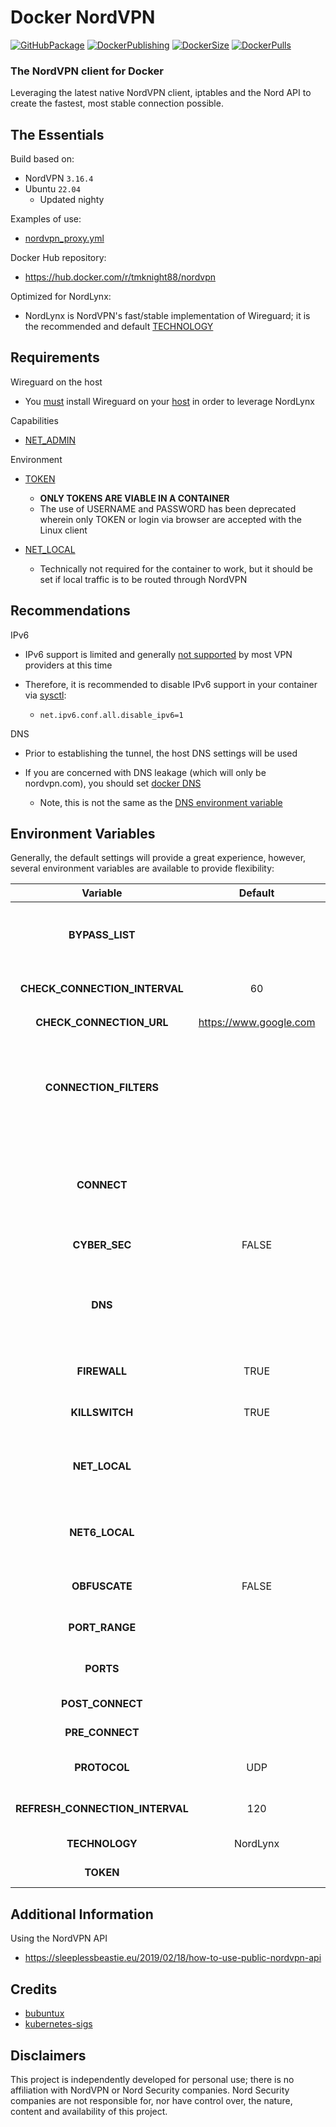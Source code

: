 # Docker NordVPN

[![GitHubPackage][GitHubPackageBadge]][GitHubPackageLink]
[![DockerPublishing][DockerPublishingBadge]][DockerLink]
[![DockerSize][DockerSizeBadge]][DockerLink]
[![DockerPulls][DockerPullsBadge]][DockerLink]

### The NordVPN client for Docker

Leveraging the latest native NordVPN client, iptables and the Nord API to create the fastest, most stable connection possible.

## The Essentials

Build based on:

- NordVPN `3.16.4`
- Ubuntu `22.04`
  - Updated nighty

Examples of use:

- [nordvpn_proxy.yml](examples/)

Docker Hub repository:

- <https://hub.docker.com/r/tmknight88/nordvpn>

Optimized for NordLynx:

- NordLynx is NordVPN's fast/stable implementation of Wireguard; it is the recommended and default [TECHNOLOGY](#env-technology)

## Requirements

Wireguard on the host

- You <ins>must</ins> install Wireguard on your <ins>host</ins> in order to leverage NordLynx

Capabilities

- [NET_ADMIN](https://docs.docker.com/engine/reference/run/#runtime-privilege-and-linux-capabilities)

Environment

- [TOKEN](#env-token)

  - **ONLY TOKENS ARE VIABLE IN A CONTAINER**
  - The use of USERNAME and PASSWORD has been deprecated wherein only TOKEN or login via browser are accepted with the Linux client

- [NET_LOCAL](#env-netlocal)

  - Technically not required for the container to work, but it should be set if local traffic is to be routed through NordVPN

## Recommendations

IPv6

- IPv6 support is limited and generally [not supported](https://nordvpn.com/blog/ipv4-vs-ipv6/#:~:text=You%20might%20be%20wondering%20what,tunnel%20with%20the%20IPv4%20protocol.) by most VPN providers at this time
- Therefore, it is recommended to disable IPv6 support in your container via [sysctl](https://docs.docker.com/engine/reference/commandline/run/#configure-namespaced-kernel-parameters-sysctls-at-runtime):

  - `net.ipv6.conf.all.disable_ipv6=1`

DNS

- Prior to establishing the tunnel, the host DNS settings will be used
- If you are concerned with DNS leakage (which will only be nordvpn.com), you should set [docker DNS](https://docs.docker.com/config/containers/container-networking/#dns-services)

  - Note, this is not the same as the [DNS environment variable](#env-dns)

## Environment Variables

Generally, the default settings will provide a great experience, however, several environment variables are available to provide flexibility:

| Variable                        | Default                  | Description                                                                                                                                                                                                                               |
|:-------------------------------:|:------------------------:|:--------------------------------------------------------------------------------------------------------------------------------------------------------------------------------------------------------------------------------------------:|
| **BYPASS_LIST** |   | Comma-separated list of domain names that should bypass VPN (i.e. these connections should not be secured); if set, `FIREWALL` will default to FALSE                                                                                      |
| **CHECK_CONNECTION_INTERVAL**   | 60                       | Time in seconds to check connection state and remediate as required                                                                                                                                                                       |
| **CHECK_CONNECTION_URL**        | <https://www.google.com> | URL used by `CHECK_CONNECTION_INTERVAL`                                                                                                                                                                                                   |
| **CONNECTION_FILTERS**<span id="env-filters"></span> |                          | To connect to the fastest, lowest load server of special interest. Use the [NordVPN API](#api) to help craft your filters; largely for OpenVPN, though useful with NordLynx when wanting to set a specific country/city (e.g `filters[country_city_id]=8980922`)                                        |
| **CONNECT** ||Provide a [country] (`Australia`), [server] (`jp35`), [country_code] (`us`), [city] (`Hungary Budapest`) or [group] (`Onion_Over_VPN`) (note CONNECT overrides CONNECTION_FILTERS; use one or the other)|
| **CYBER_SEC**                   | FALSE                    | Learn more at [NordVPN](https://nordvpn.com/features/cybersec/) (TRUE/FALSE)                                                                                                                                                              |
| **DNS**<span id="env-dns"></span> |                          | A comma-separated list of IPv4/IPv6 addresses to be set as the VPN tunnel DNS servers, or non-IP hostnames to be set as the tunnel's DNS search domains (leave unset to use NordVPN servers)                                          |
| **FIREWALL**                    | TRUE                     | Use the NordVPN firewall over iptables (TRUE/FALSE; will default to FALSE when `BYPASS_LIST` in use)                                                                                                                                      |
| **KILLSWITCH**                  | TRUE                     | Use the NordVPN kill switch; `FIREWALL` must also be TRUE (TRUE/FALSE)                                                                                                                                                                    |
| **NET_LOCAL**<span id="env-netlocal"></span> |                          | Add a route to local IPv4 network once the VPN is up; the Docker network is automatically added; must be CIDR IPv4 format (e.g. `192.168.1.0/24`)                                                                                         |
| **NET6_LOCAL**                  |                          | Add a route to local IPv4 network once the VPN is up; the Docker network is automatically added; must be CIDR IPv6 format (e.g. `fe00:d34d:b33f::/64`)                                                                                    |
| **OBFUSCATE**                   | FALSE                    | Only valid when using TECHNOLOGY OpenVPN; learn more at [NordVPN](https://nordvpn.com/features/obfuscated-servers/) (TRUE/FALSE)                                                                                                          |
| **PORT_RANGE**                  |                          | Port range to whitelist/allowlist for both UDP and TCP; (e.g. `PORT_RANGE=9091 9095`)                                                                                                                                                               |
| **PORTS**                       |                          | Semicolon delimited list of ports to whitelist/allowlist for both UDP and TCP; (e.g `PORTS=9091;9095`)                                                                                                                                              |
| **POST_CONNECT**                |                          | Command to execute after successful connection                                                                                                                                                                                            |
| **PRE_CONNECT**                 |                          | Command to execute before attempt to connect                                                                                                                                                                                              |
| **PROTOCOL**                    | UDP                      | Only valid when using TECHNOLOGY OpenVPN (TCP/UDP)                                                                                                                                                                                        |
| **REFRESH_CONNECTION_INTERVAL** | 120                      | Time in minutes to trigger VPN reconnection to help ensure best connection available (0 = disable)                                                                                                                                                      |
| **TECHNOLOGY**<span id="env-technology"></span> | NordLynx                 | Specify the VPN Technology to use (NordLynx/OpenVPN)                                                                           |
| **TOKEN**<span id="env-token"></span> |                          | Generated from your [NordVPN account web portal](https://my.nordaccount.com/dashboard/nordvpn/)                                                                                                                    |

## Additional Information

Using the NordVPN API<span id="api"></span>

- <https://sleeplessbeastie.eu/2019/02/18/how-to-use-public-nordvpn-api>

## Credits

- [bubuntux](https://github.com/bubuntux)
- [kubernetes-sigs](https://github.com/kubernetes-sigs)

## Disclaimers

This project is independently developed for personal use; there is no affiliation with NordVPN or Nord Security companies.  Nord Security companies are not responsible for, nor have control over, the nature, content and availability of this project.

[GitHubPackageBadge]: https://github.com/tmknight/docker-nordvpn/actions/workflows/github-package.yml/badge.svg
[GitHubPackageLink]: https://github.com/tmknight/docker-nordvpn/pkgs/container/nordvpn
[DockerPublishingBadge]: https://github.com/tmknight/docker-nordvpn/actions/workflows/docker-publish.yml/badge.svg
[DockerPullsBadge]: https://badgen.net/docker/pulls/tmknight88/nordvpn?icon=docker&label=Docker+Pulls&labelColor=black&color=green
[DockerSizeBadge]: https://badgen.net/docker/size/tmknight88/nordvpn?icon=docker&label=Docker+Size&labelColor=black&color=green
[DockerLink]: https://hub.docker.com/r/tmknight88/nordvpn
